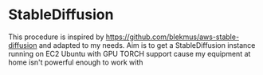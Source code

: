 # StableDiffusion
This procedure is inspired by https://github.com/blekmus/aws-stable-diffusion and adapted to my needs.
Aim is to get a StableDiffusion instance running on EC2 Ubuntu with GPU TORCH support cause my equipment at home isn't powerful enough to work with
